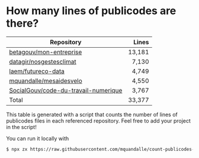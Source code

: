 # How many lines of publicodes are there?

<!--table:start-->
| Repository | Lines |
| --- | --: |
| [betagouv/mon-entreprise](https://github.com/betagouv/mon-entreprise/tree/master/modele-social/règles) | 13,181 |
| [datagir/nosgestesclimat](https://github.com/datagir/nosgestesclimat/tree/master/data) | 7,130 |
| [laem/futureco-data](https://github.com/laem/futureco-data/tree/master/) | 4,749 |
| [mquandalle/mesaidesvelo](https://github.com/mquandalle/mesaidesvelo/tree/master/src) | 4,550 |
| [SocialGouv/code-du-travail-numerique](https://github.com/SocialGouv/code-du-travail-numerique/tree/master/packages/code-du-travail-modeles/src/modeles) | 3,767 |
| Total | 33,377 |
<!--table:end-->

This table is generated with a script that counts the number of lines of publicodes files in each referenced repository. Feel free to add your project in the script!

You can run it locally with

```sh
$ npx zx https://raw.githubusercontent.com/mquandalle/count-publicodes-lines/master/count-publicodes-lines.mjs
```
